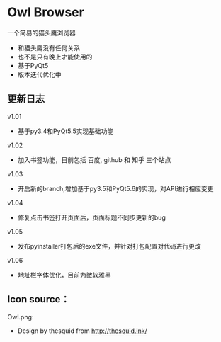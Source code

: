 # Owl Browser
一个简易的猫头鹰浏览器 

- 和猫头鹰没有任何关系
- 也不是只有晚上才能使用的
- 基于PyQt5
- 版本迭代优化中
## 更新日志

v1.01 
- 基于py3.4和PyQt5.5实现基础功能

v1.02
- 加入书签功能，目前包括 百度, github 和 知乎 三个站点

v1.03
- 开启新的branch,增加基于py3.5和PyQt5.6的实现，对API进行相应变更

v1.04 
- 修复点击书签打开页面后，页面标题不同步更新的bug

v1.05
- 发布pyinstaller打包后的exe文件，并针对打包配置对代码进行更改

v1.06
- 地址栏字体优化，目前为微软雅黑

## Icon source：
Owl.png:
- Design by thesquid from http://thesquid.ink/ 

